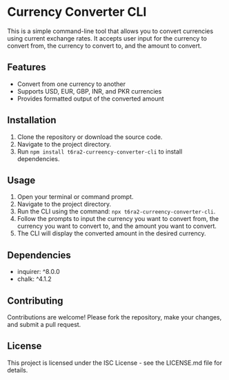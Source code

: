 # Currency Converter CLI

This is a simple command-line tool that allows you to convert currencies using current exchange rates. It accepts user input for the currency to convert from, the currency to convert to, and the amount to convert.

## Features

- Convert from one currency to another
- Supports USD, EUR, GBP, INR, and PKR currencies
- Provides formatted output of the converted amount

## Installation

1. Clone the repository or download the source code.
2. Navigate to the project directory.
3. Run `npm install t6ra2-curreency-converter-cli` to install dependencies.

## Usage

1. Open your terminal or command prompt.
2. Navigate to the project directory.
3. Run the CLI using the command: `npx t6ra2-curreency-converter-cli`.
4. Follow the prompts to input the currency you want to convert from, the currency you want to convert to, and the amount you want to convert.
5. The CLI will display the converted amount in the desired currency.

## Dependencies

- inquirer: ^8.0.0
- chalk: ^4.1.2

## Contributing

Contributions are welcome! Please fork the repository, make your changes, and submit a pull request.

## License

This project is licensed under the ISC License - see the LICENSE.md file for details.
